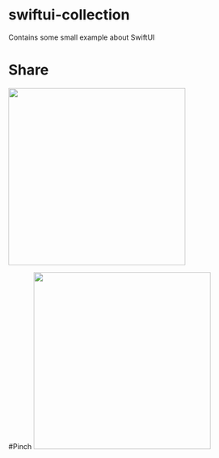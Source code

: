 # swiftui-collection

Contains some small example about SwiftUI

# Share
<img src="https://user-images.githubusercontent.com/27767477/147377920-32ca552d-491e-4291-8578-a86ecad86844.gif" width="350"/>

#Pinch
<img src="https://dropovercl.s3.amazonaws.com/34bca4eb-854f-4f4d-bf5e-4d9377d37569/043e699c-9f9c-4ffb-87f6-d5250c8c4c64/pinch_intro.gif" width="350"/>

